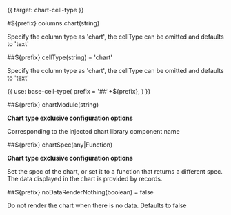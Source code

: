 {{ target: chart-cell-type }}

#${prefix} columns.chart(string)

Specify the column type as 'chart', the cellType can be omitted and defaults to 'text'

##${prefix} cellType(string) = 'chart'

Specify the column type as 'chart', the cellType can be omitted and defaults to 'text'

{{ use: base-cell-type(
    prefix = '##'+${prefix},
) }}

##${prefix} chartModule(string)

**Chart type exclusive configuration options**

Corresponding to the injected chart library component name

##${prefix} chartSpec(any|Function)

**Chart type exclusive configuration options**

Set the spec of the chart, or set it to a function that returns a different spec. The data displayed in the chart is provided by records.

##${prefix} noDataRenderNothing(boolean) = false

Do not render the chart when there is no data. Defaults to false
